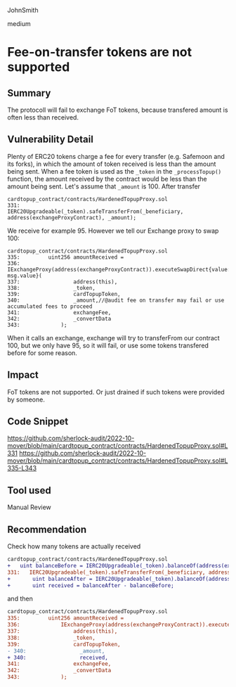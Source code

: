 JohnSmith

medium

# Fee-on-transfer tokens are not supported

## Summary
The protocoll will fail to exchange FoT tokens, because transfered amount is often less than received.
## Vulnerability Detail
Plenty of ERC20 tokens charge a fee for every transfer (e.g. Safemoon and its forks), in which the amount of token received is less than the amount being sent. When a fee token is used as the `_token` in the `_processTopup()` function, the amount received by the contract would be less than the amount being sent.
Let's assume that `_amount` is 100.
After transfer
```solidity
cardtopup_contract/contracts/HardenedTopupProxy.sol
331:             IERC20Upgradeable(_token).safeTransferFrom(_beneficiary, address(exchangeProxyContract), _amount);
```
We receive for example 95.
However we tell our Exchange proxy to swap 100:
```solidity
cardtopup_contract/contracts/HardenedTopupProxy.sol
335:         uint256 amountReceived =
336:             IExchangeProxy(address(exchangeProxyContract)).executeSwapDirect{value: msg.value}(
337:                 address(this),
338:                 _token,
339:                 cardTopupToken,
340:                 _amount,//@audit fee on transfer may fail or use accumulated fees to proceed
341:                 exchangeFee,
342:                 _convertData
343:             );
```
When it calls an exchange, exchange will try to transferFrom our contract 100, but we only have 95, so it will fail, or use some tokens transfered before for some reason.
## Impact
FoT tokens are not supported. Or just drained if such tokens were provided by someone.
## Code Snippet
https://github.com/sherlock-audit/2022-10-mover/blob/main/cardtopup_contract/contracts/HardenedTopupProxy.sol#L331
https://github.com/sherlock-audit/2022-10-mover/blob/main/cardtopup_contract/contracts/HardenedTopupProxy.sol#L335-L343
## Tool used

Manual Review

## Recommendation
Check how many tokens are actually received
```diff
cardtopup_contract/contracts/HardenedTopupProxy.sol
+	uint balanceBefore = IERC20Upgradeable(_token).balanceOf(address(exchangeProxyContract));
331:   IERC20Upgradeable(_token).safeTransferFrom(_beneficiary, address(exchangeProxyContract), _amount);
+   	uint balanceAfter = IERC20Upgradeable(_token).balanceOf(address(exchangeProxyContract));
+   	uint received = balanceAfter - balanceBefore;
```
and then
```diff
cardtopup_contract/contracts/HardenedTopupProxy.sol
335:         uint256 amountReceived =
336:             IExchangeProxy(address(exchangeProxyContract)).executeSwapDirect{value: msg.value}(
337:                 address(this),
338:                 _token,
339:                 cardTopupToken,
- 340:                 _amount,
+ 340:                 received,
341:                 exchangeFee,
342:                 _convertData
343:             );
```
